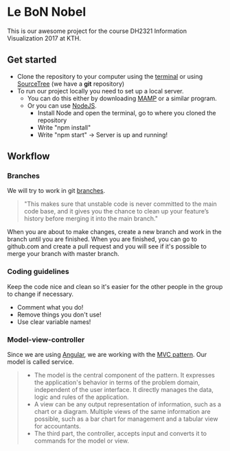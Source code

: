 # Le BoN Nobel
This is our awesome project for the course DH2321 Information Visualization 2017 at KTH.

## Get started
* Clone the repository to your computer using the [terminal](https://help.github.com/articles/cloning-a-repository/) or using [SourceTree](https://confluence.atlassian.com/sourcetreekb/clone-a-repository-into-sourcetree-780870050.html#ClonearepositoryintoSourceTree-Method#1-DirectlythroughtheSourceTree'sMainUI) (we have a **git** repository)
* To run our project locally you need to set up a local server. 
  * You can do this either by downloading [MAMP](https://www.mamp.info/en/) or a similar program. 
  * Or you can use [NodeJS](https://nodejs.org/en/). 
    * Install Node and open the terminal, go to where you cloned the repository
    * Write "npm install"
    * Write "npm start" -> Server is up and running!


## Workflow

### Branches
We will try to work in git [branches](https://www.atlassian.com/git/tutorials/using-branches). 
> "This makes sure that unstable code is never committed to the main code base, and it gives you the chance to clean up your feature’s history before merging it into the main branch."

When you are about to make changes, create a new branch and work in the branch until you are finished. When you are finished, you can go to github.com and create a pull request and you will see if it's possible to merge your branch with master branch.

### Coding guidelines
Keep the code nice and clean so it's easier for the other people in the group to change if necessary.
* Comment what you do!
* Remove things you don't use!
* Use clear variable names!

### Model-view-controller
Since we are using [Angular](https://docs.angularjs.org/api), we are working with the [MVC pattern](https://en.wikipedia.org/wiki/Model%E2%80%93view%E2%80%93controller). Our model is called service. 
> * The model is the central component of the pattern. It expresses the application's behavior in terms of the problem domain, independent of the user interface. It directly manages the data, logic and rules of the application.
> * A view can be any output representation of information, such as a chart or a diagram. Multiple views of the same information are possible, such as a bar chart for management and a tabular view for accountants.
> * The third part, the controller, accepts input and converts it to commands for the model or view.

